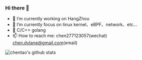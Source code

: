 ### Hi there 👋
- 🔭 I’m currently working on HangZhou
- 🌱 I’m currently focus on linux kernel、eBPF、network、etc...
- 👯 C/C++ golang
- 📫 How to reach me: chen277123057(wechat) chen.dylane@gmail.com(email)
<!--
**chentao-kernel/chentao-kernel** is a ✨ _special_ ✨ repository because its `README.md` (this file) appears on your GitHub profile.

Here are some ideas to get you started:

- 🔭 I’m currently working on ...
- 🌱 I’m currently learning ...
- 👯 I’m looking to collaborate on ...
- 🤔 I’m looking for help with ...
- 💬 Ask me about ...
- 📫 How to reach me: ...
- 😄 Pronouns: ...
- ⚡ Fun fact: ...
-->
![chentao's github stats](https://github-readme-stats.vercel.app/api?username=chentao-kernel)
